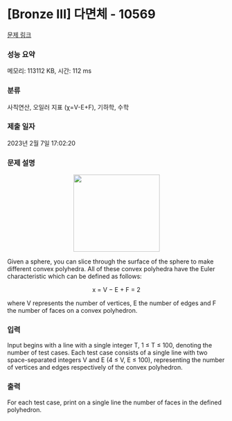 # [Bronze III] 다면체 - 10569 

[문제 링크](https://www.acmicpc.net/problem/10569) 

### 성능 요약

메모리: 113112 KB, 시간: 112 ms

### 분류

사칙연산, 오일러 지표 (χ=V-E+F), 기하학, 수학

### 제출 일자

2023년 2월 7일 17:02:20

### 문제 설명

<p style="text-align:center"><img alt="" src="" style="height:178px; width:199px"></p>

<p>Given a sphere, you can slice through the surface of the sphere to make different convex polyhedra. All of these convex polyhedra have the Euler characteristic which can be defined as follows:</p>

<p style="text-align:center">x = V − E + F = 2</p>

<p>where V represents the number of vertices, E the number of edges and F the number of faces on a convex polyhedron.</p>

### 입력 

 <p>Input begins with a line with a single integer T, 1 ≤ T ≤ 100, denoting the number of test cases. Each test case consists of a single line with two space-separated integers V and E (4 ≤ V, E ≤ 100), representing the number of vertices and edges respectively of the convex polyhedron.</p>

### 출력 

 <p>For each test case, print on a single line the number of faces in the defined polyhedron.</p>

